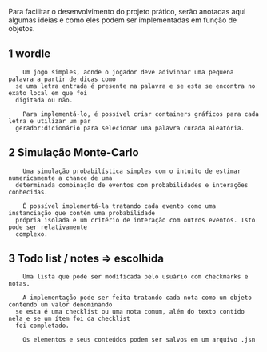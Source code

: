   Para facilitar o desenvolvimento do projeto prático, serão anotadas aqui algumas ideias
  e como eles podem ser implementadas em função de objetos.
  
  ## 1 wordle

        Um jogo simples, aonde o jogador deve adivinhar uma pequena palavra a partir de dicas como
      se uma letra entrada é presente na palavra e se esta se encontra no exato local em que foi
      digitada ou não.
      
        Para implementá-lo, é possível criar containers gráficos para cada letra e utilizar um par
      gerador:dicionário para selecionar uma palavra curada aleatória.
      
  ## 2 Simulação Monte-Carlo

        Uma simulação probabilística simples com o intuito de estimar numericamente a chance de uma
      determinada combinação de eventos com probabilidades e interações conhecidas.
      
        É possível implementá-la tratando cada evento como uma instanciação que contém uma probabilidade
      própria isolada e um critério de interação com outros eventos. Isto pode ser relativamente
      complexo.
      
  ## 3 Todo list / notes => escolhida

        Uma lista que pode ser modificada pelo usuário com checkmarks e notas.
        
        A implementação pode ser feita tratando cada nota como um objeto contendo um valor denominando
      se esta é uma checklist ou uma nota comum, além do texto contido nela e se um ítem foi da checklist
      foi completado.
      
        Os elementos e seus conteúdos podem ser salvos em um arquivo .jsn
